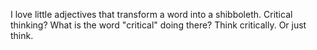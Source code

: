 I love little adjectives that transform a word into a shibboleth. Critical thinking? What is the word "critical" doing there? Think critically. Or just think.

